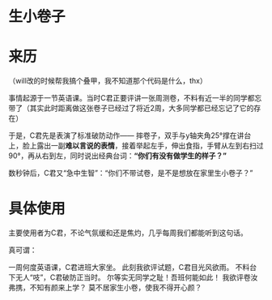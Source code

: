 # 生小卷子

# 来历

（will改的时候帮我搞个叠甲，我不知道那个代码是什么，thx）

事情起源于一节英语课。当时C君正要评讲一张周测卷，不料有近一半的同学都忘带了（其实此时距离做这张卷子已经过了将近2周，大多同学都已经忘记了它的存在）

于是，C君先是表演了标准破防动作——
摔卷子，双手与y轴夹角25°撑在讲台上，脸上露出一副**难以言说的表情**，接着举起左手，伸出食指，手臂从左到右扫过90°，再从右到左，同时说出经典台词：**“你们有没有做学生的样子？”**

数秒钟后，C君又“急中生智”：“你们不带试卷，是不是想放在家里生小卷子？”

# 具体使用

主要使用者为C君，不论气氛缓和还是焦灼，几乎每周我们都能听到这句话。

真可谓：

一周何度英语课，C君进班大家坐。
此刻我欲评试题，C君目光风欲雨。
不料台下无人“吱”，C君破防正当时。
尔等实无同学之耻！吾班何能如此！
我欲评卷汝弗携，不知有颜来上学？
莫不居家生小卷，使我不得开心颜？
